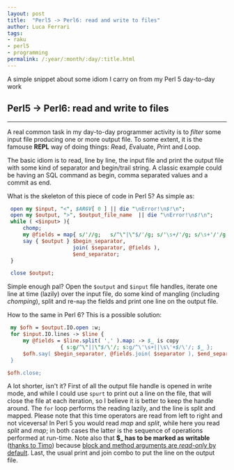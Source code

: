 ```yaml
---
layout: post
title:  "Perl5 -> Perl6: read and write to files"
author: Luca Ferrari
tags:
- raku
- perl5
- programming
permalink: /:year/:month/:day/:title.html
---
```

A simple snippet about some idiom I carry on from my Perl 5 day-to-day work

## Perl5 -> Perl6: read and write to files
-----

A real common task in my day-to-day programmer activity is to *filter* some input file producing one or more output file.
To some extent, it is the famouse **REPL** way of doing things: *R*ead, *E*valuate, *P*rint and *L*oop.

The basic idiom is to read, line by line, the input file and print the output file with some kind of separator and begin/trail
string. A classic example could be having an SQL command as begin, comma separated values and a commit as end.

What is the skeleton of this piece of code in Perl 5? As simple as:

``` perl
 open my $input, "<", $ARGV[ 0 ] || die "\nError!\n$!\n";
 open my $output, ">", $output_file_name  || die "\nError!\n$!\n";
 while ( <$input> ){
     chomp;
     my @fields = map{ s/'//g;   s/^\"|\"$/'/g; s/'\s+/'/g; s/\s+'/'/g; $_  } split ',';
     say { $output } $begin_separator,
                     join( $separator, @fields ),
                     $end_separator;
 }

 close $output;
```

Simple enough pal? Open the ```$output``` and ```$input``` file handles, iterate one line at time (lazily) over the input file, do some kind of
mangling (including *chomping*), split and re-```map``` the fields and print one line on the output file.


How to the same in Perl 6? This is a possible solution:

``` perl
 my $ofh = $output.IO.open :w;
 for $input.IO.lines -> $line {
     my @fields = $line.split( ',' ).map: -> $_ is copy
                 { s:g/^\"||\"$/\'/; s:g/^\'\s+||\s\'+$/\'/; $_ };
     $ofh.say( $begin_separator, @fields.join( $separator ), $end_separator );
 }

$ofh.close;

```

A lot shorter, isn't it?
First of all the output file handle is opened in write mode, and while I could use ```spurt``` to print out a line on the file, that will
close the file at each iteration, so I believe it is better to keep the handle around.
The ```for``` loop performs the reading lazily, and the line is split and mapped. Please note that this time operators are read from left
to right and not viceversa! In Perl 5 you would read *map* and *split*, while here you read *split* and *map*; in both cases the latter
is the sequence of operations performed at run-time.
Note also that **$_ has to be marked as writable** ([thanks to Timo](https://www.nntp.perl.org/group/perl.perl6.users/2017/09/msg4317.html))
because [block and method arguments are *read-only* by default](https://docs.perl6.org/type/Signature#index-entry-trait_is_copy-trait_is_rw-Parameter_Traits_and_Modifiers).
Last, the usual print and join combo to put the line on the output file.
